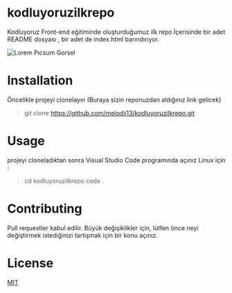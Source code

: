 # kodluyoruzilkrepo
Kodluyoruz Front-end eğitiminde oluşturduğumuz ilk repo.İçerisinde bir adet README dosyası , bir adet de index.html barındırıyor. 

![Lorem Pıcsum Gorsel](https://picsum.photos/200/300)

# Installation
Öncelikle projeyi clonelayın (Buraya sizin reponuzdan aldığınız link gelicek)
>git clone https://github.com/melodii13/kodluyoruzilkrepo.git

# Usage
projeyi cloneladıktan sonra Visual Studio Code programında açınız 
Linux için : 
>cd kodluyoruzilkrepo code .

# Contributing 

Pull requestler kabul edilir. Büyük değişiklikler için, lütfen önce neyi değiştirmek istediğinizi tartışmak için bir konu açınız.

# License
[MIT](https://choosealicense.com/licenses/mit/)


